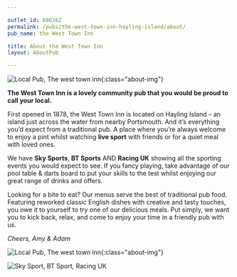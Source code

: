 ```yaml
---

outlet_id: 680262
permalink: /pubs/the-west-town-inn-hayling-island/about/
pub_name: the West Town Inn

title: About the West Town Inn
layout: AboutPub

---
```

		
	
![Local Pub, The west town inn](/pubs/680262_west_town_inn/assets/west-town-inn-bar.jpg){:class="about-img"}

**The West Town Inn is a lovely community pub that you would be proud to call your local.**

First opened in 1878, the West Town Inn is located on Hayling Island – an island just across the water from nearby Portsmouth. And it’s everything you’d expect from a traditional pub. A place where you’re always welcome to enjoy a pint whilst watching **live sport** with friends or for a quiet meal with loved ones. 

We have **Sky Sports**, **BT Sports** AND **Racing UK** showing all the sporting events you would expect to see. If you fancy playing, take advantage of our pool table & darts board to put your skills to the test whilst enjoying our great range of drinks and offers.


Looking for a bite to eat? Our menus serve the best of traditional pub food. Featuring reworked classic English dishes with creative and tasty touches, you owe it to yourself to try one of our delicious meals.
Put simply, we want you to kick back, relax, and come to enjoy your time in a friendly pub with us.


*Cheers, Amy &amp; Adam*
		


![Local Pub, The west town inn](/pubs/680262_west_town_inn/assets/west-town-inn-pool.jpg){:class="about-img"}

![Sky Sport, BT Sport, Racing UK](/pubs/680262_west_town_inn/assets/SkyBTRaceUK.png)
